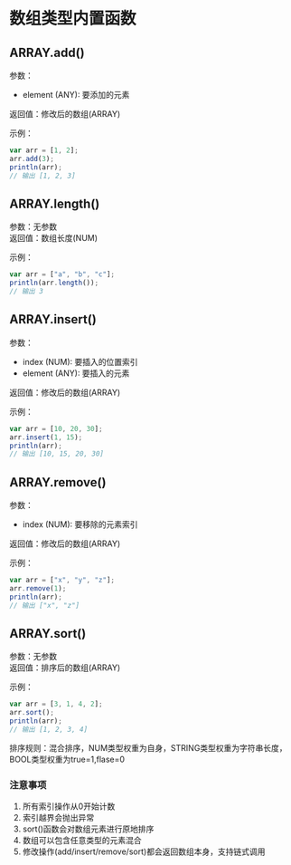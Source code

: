 # 数组类型内置函数

## ARRAY.add()

参数：
- element (ANY): 要添加的元素

返回值：修改后的数组(ARRAY)

示例：
```javascript
var arr = [1, 2];
arr.add(3);
println(arr);
// 输出 [1, 2, 3]
```

## ARRAY.length()

参数：无参数  
返回值：数组长度(NUM)

示例：
```javascript
var arr = ["a", "b", "c"];
println(arr.length());
// 输出 3
```

## ARRAY.insert()

参数：
- index (NUM): 要插入的位置索引
- element (ANY): 要插入的元素

返回值：修改后的数组(ARRAY)

示例：
```javascript
var arr = [10, 20, 30];
arr.insert(1, 15);
println(arr);
// 输出 [10, 15, 20, 30]
```

## ARRAY.remove()

参数：
- index (NUM): 要移除的元素索引

返回值：修改后的数组(ARRAY)

示例：
```javascript
var arr = ["x", "y", "z"];
arr.remove(1);
println(arr);
// 输出 ["x", "z"]
```

## ARRAY.sort()

参数：无参数  
返回值：排序后的数组(ARRAY)

示例：
```javascript
var arr = [3, 1, 4, 2];
arr.sort();
println(arr);
// 输出 [1, 2, 3, 4]
```
排序规则：混合排序，NUM类型权重为自身，STRING类型权重为字符串长度，BOOL类型权重为true=1,flase=0

### 注意事项

1. 所有索引操作从0开始计数
2. 索引越界会抛出异常
3. sort()函数会对数组元素进行原地排序
4. 数组可以包含任意类型的元素混合
5. 修改操作(add/insert/remove/sort)都会返回数组本身，支持链式调用
